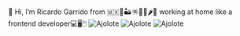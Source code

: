 👋 Hi, I’m Ricardo Garrido from 🇲🇽🌵🏜️🪅🌮🌯🌶️🥑 working at home like a frontend developer💻🖥️🖱️
![Ajolote](https://frontendmasters.com/guides/front-end-handbook/2017/images/web-tech-employed.jpg)
![Ajolote](https://media.licdn.com/dms/image/v2/C4E12AQH-nvJEgehdgQ/article-cover_image-shrink_600_2000/article-cover_image-shrink_600_2000/0/1520206701442?e=2147483647&v=beta&t=JayClY13eRUpr9qnSLrJ5JIltfkr5DXf2OWG570Ch5w)
![Ajolote](https://mariohd.com/content/images/2019/05/bootstrap-sass.png)

<!---
rych182/rych182 is a ✨ special ✨ repository because its `README.md` (this file) appears on your GitHub profile.
You can click the Preview link to take a look at your changes.
--->
